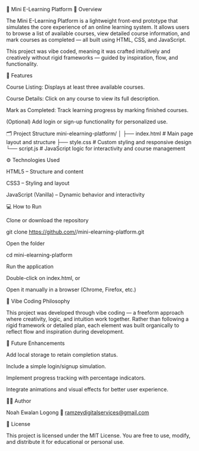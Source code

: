 🧠 Mini E-Learning Platform
📘 Overview

The Mini E-Learning Platform is a lightweight front-end prototype that simulates the core experience of an online learning system. It allows users to browse a list of available courses, view detailed course information, and mark courses as completed — all built using HTML, CSS, and JavaScript.

This project was vibe coded, meaning it was crafted intuitively and creatively without rigid frameworks — guided by inspiration, flow, and functionality.

🚀 Features

Course Listing: Displays at least three available courses.

Course Details: Click on any course to view its full description.

Mark as Completed: Track learning progress by marking finished courses.

(Optional) Add login or sign-up functionality for personalized use.

🗂️ Project Structure
mini-elearning-platform/
│
├── index.html      # Main page layout and structure
├── style.css       # Custom styling and responsive design
└── script.js       # JavaScript logic for interactivity and course management

⚙️ Technologies Used

HTML5 – Structure and content

CSS3 – Styling and layout

JavaScript (Vanilla) – Dynamic behavior and interactivity

💻 How to Run

Clone or download the repository

git clone https://github.com/<your-username>/mini-elearning-platform.git


Open the folder

cd mini-elearning-platform


Run the application

Double-click on index.html, or

Open it manually in a browser (Chrome, Firefox, etc.)

💫 Vibe Coding Philosophy

This project was developed through vibe coding — a freeform approach where creativity, logic, and intuition work together.
Rather than following a rigid framework or detailed plan, each element was built organically to reflect flow and inspiration during development.

🌱 Future Enhancements

Add local storage to retain completion status.

Include a simple login/signup simulation.

Implement progress tracking with percentage indicators.

Integrate animations and visual effects for better user experience.

👨‍💻 Author

Noah Ewalan Logong 
📧 ramzeydigitalservices@gmail.com


🪪 License

This project is licensed under the MIT License.
You are free to use, modify, and distribute it for educational or personal use.
